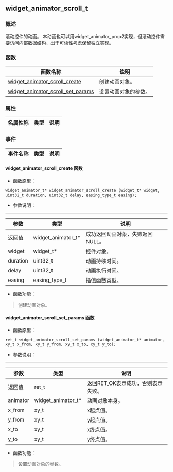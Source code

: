 ## widget\_animator\_scroll\_t
### 概述
 滚动控件的动画。
 本动画也可以用widget_animator_prop2实现，但滚动控件需要访问内部数据结构，出于可读性考虑保留独立实现。

### 函数
<p id="widget_animator_scroll_t_methods">

| 函数名称 | 说明 | 
| -------- | ------------ | 
| <a href="#widget_animator_scroll_t_widget_animator_scroll_create">widget\_animator\_scroll\_create</a> | 创建动画对象。 |
| <a href="#widget_animator_scroll_t_widget_animator_scroll_set_params">widget\_animator\_scroll\_set\_params</a> | 设置动画对象的参数。 |
### 属性
<p id="widget_animator_scroll_t_properties">

| 名属性称 | 类型 | 说明 | 
| -------- | ----- | ------------ | 
### 事件
<p id="widget_animator_scroll_t_events">

| 事件名称 | 类型  | 说明 | 
| -------- | ----- | ------- | 
#### widget\_animator\_scroll\_create 函数
* 函数原型：

```
widget_animator_t* widget_animator_scroll_create (widget_t* widget, uint32_t duration, uint32_t delay, easing_type_t easing);
```

* 参数说明：

-----------------------

| 参数 | 类型 | 说明 |
| -------- | ----- | --------- |
| 返回值 | widget\_animator\_t* | 成功返回动画对象，失败返回NULL。 |
| widget | widget\_t* | 控件对象。 |
| duration | uint32\_t | 动画持续时间。 |
| delay | uint32\_t | 动画执行时间。 |
| easing | easing\_type\_t | 插值函数类型。 |
* 函数功能：

> <p id="widget_animator_scroll_t_widget_animator_scroll_create"> 创建动画对象。




#### widget\_animator\_scroll\_set\_params 函数
* 函数原型：

```
ret_t widget_animator_scroll_set_params (widget_animator_t* animator, xy_t x_from, xy_t y_from, xy_t x_to, xy_t y_to);
```

* 参数说明：

-----------------------

| 参数 | 类型 | 说明 |
| -------- | ----- | --------- |
| 返回值 | ret\_t | 返回RET\_OK表示成功，否则表示失败。 |
| animator | widget\_animator\_t* | 动画对象本身。 |
| x\_from | xy\_t | x起点值。 |
| y\_from | xy\_t | y起点值。 |
| x\_to | xy\_t | x终点值。 |
| y\_to | xy\_t | y终点值。 |
* 函数功能：

> <p id="widget_animator_scroll_t_widget_animator_scroll_set_params"> 设置动画对象的参数。




